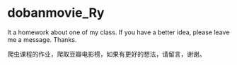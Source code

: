 # dobanmovie_Ry
It a homework about one of my class. If you have a better idea, please leave me a message. Thanks.

爬虫课程的作业，爬取豆瓣电影榜，如果有更好的想法，请留言，谢谢。
